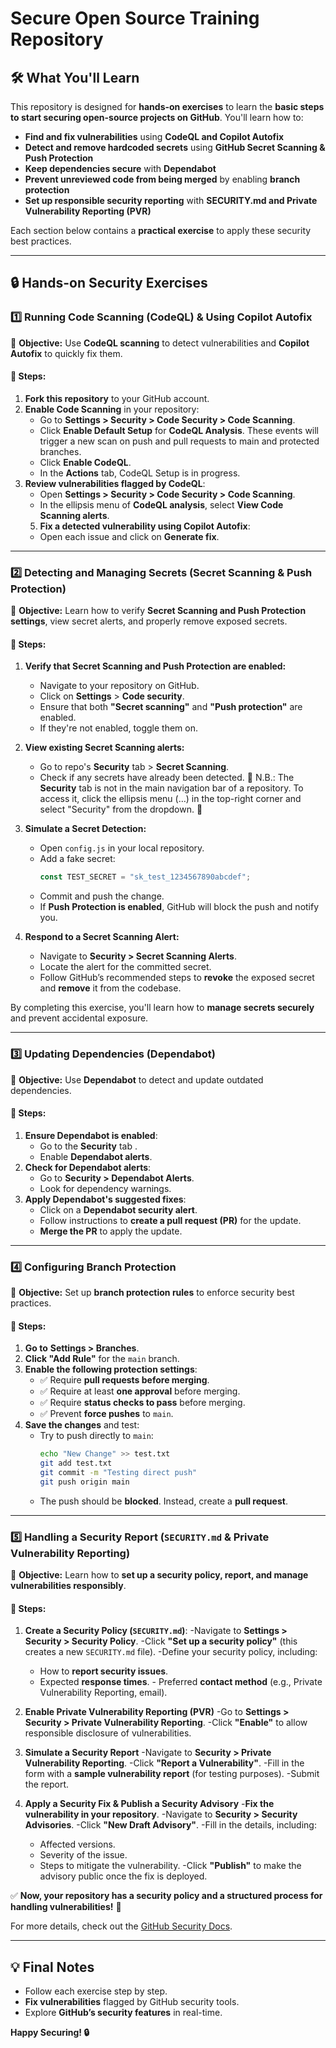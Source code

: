 # Secure Open Source Training Repository

## 🛠️ What You'll Learn
This repository is designed for **hands-on exercises** to learn the **basic steps to start securing open-source projects on GitHub**. You'll learn how to:

- **Find and fix vulnerabilities** using **CodeQL and Copilot Autofix**
- **Detect and remove hardcoded secrets** using **GitHub Secret Scanning & Push Protection**
- **Keep dependencies secure** with **Dependabot**
- **Prevent unreviewed code from being merged** by enabling **branch protection**
- **Set up responsible security reporting** with **SECURITY.md and Private Vulnerability Reporting (PVR)**

Each section below contains a **practical exercise** to apply these security best practices.

---

## 🔒 Hands-on Security Exercises

### **1️⃣ Running Code Scanning (CodeQL) & Using Copilot Autofix**
📌 **Objective:** Use **CodeQL scanning** to detect vulnerabilities and **Copilot Autofix** to quickly fix them.

#### **📝 Steps:**
1. **Fork this repository** to your GitHub account.
2. **Enable Code Scanning** in your repository:
   - Go to **Settings > Security > Code Security > Code Scanning**.
   - Click **Enable Default Setup** for **CodeQL Analysis**. These events will trigger a new scan on push and pull requests to main and protected branches.
   - Click **Enable CodeQL**.
   - In the **Actions** tab, CodeQL Setup is in progress.
3. **Review vulnerabilities flagged by CodeQL**:
   - Open **Settings > Security > Code Security > Code Scanning**.
   - In the ellipsis menu of **CodeQL analysis**, select **View Code Scanning alerts**.
   5. **Fix a detected vulnerability using Copilot Autofix**:
   - Open each issue and click on **Generate fix**.
  
---

### **2️⃣ Detecting and Managing Secrets (Secret Scanning & Push Protection)**
📌 **Objective:** Learn how to verify **Secret Scanning and Push Protection settings**, view secret alerts, and properly remove exposed secrets.

#### **📝 Steps:**

1. **Verify that Secret Scanning and Push Protection are enabled:**
   - Navigate to your repository on GitHub.
   - Click on **Settings** > **Code security**.
   - Ensure that both **"Secret scanning"** and **"Push protection"** are enabled.
   - If they're not enabled, toggle them on.

2. **View existing Secret Scanning alerts:**
   - Go to repo's **Security** tab > **Secret Scanning**.
   - Check if any secrets have already been detected.
📝 N.B.: The **Security** tab is not in the main navigation bar of a repository. To access it, click the ellipsis menu (…) in the top-right corner and select "Security" from the dropdown. 🚀

3. **Simulate a Secret Detection:**
   - Open `config.js` in your local repository.
   - Add a fake secret:
     ```javascript
     const TEST_SECRET = "sk_test_1234567890abcdef";
     ```
   - Commit and push the change.
   - If **Push Protection is enabled**, GitHub will block the push and notify you.

4. **Respond to a Secret Scanning Alert:**
   - Navigate to **Security > Secret Scanning Alerts**.
   - Locate the alert for the committed secret.
   - Follow GitHub’s recommended steps to **revoke** the exposed secret and **remove** it from the codebase.

By completing this exercise, you'll learn how to **manage secrets securely** and prevent accidental exposure.

---

### **3️⃣ Updating Dependencies (Dependabot)**
📌 **Objective:** Use **Dependabot** to detect and update outdated dependencies.

#### **📝 Steps:**
1. **Ensure Dependabot is enabled**:
   - Go to the **Security** tab .
   - Enable **Dependabot alerts**.
3. **Check for Dependabot alerts**:
   - Go to **Security > Dependabot Alerts**.
   - Look for dependency warnings.
4. **Apply Dependabot's suggested fixes**:
   - Click on a **Dependabot security alert**.
   - Follow instructions to **create a pull request (PR)** for the update.
   - **Merge the PR** to apply the update.

---

### **4️⃣ Configuring Branch Protection**
📌 **Objective:** Set up **branch protection rules** to enforce security best practices.

#### **📝 Steps:**
1. **Go to** **Settings > Branches**.
2. **Click "Add Rule"** for the `main` branch.
3. **Enable the following protection settings**:
   - ✅ Require **pull requests before merging**.
   - ✅ Require at least **one approval** before merging.
   - ✅ Require **status checks to pass** before merging.
   - ✅ Prevent **force pushes** to `main`.
4. **Save the changes** and test:
   - Try to push directly to `main`:
     ```bash
     echo "New Change" >> test.txt
     git add test.txt
     git commit -m "Testing direct push"
     git push origin main
     ```
   - The push should be **blocked**. Instead, create a **pull request**.

---

### **5️⃣ Handling a Security Report (`SECURITY.md` & Private Vulnerability Reporting)**
📌 **Objective:** Learn how to **set up a security policy, report, and manage vulnerabilities responsibly**.

#### **📝 Steps:**
1. **Create a Security Policy (`SECURITY.md`)**:
   -Navigate to **Settings > Security > Security Policy**.
   -Click **"Set up a security policy"** (this creates a new `SECURITY.md` file).
   -Define your security policy, including:
      -  How to **report security issues**.
      - Expected **response times**.
       - Preferred **contact method** (e.g., Private Vulnerability Reporting, email).

2. **Enable Private Vulnerability Reporting (PVR)**
   -Go to **Settings > Security > Private Vulnerability Reporting**.
   -Click **"Enable"** to allow responsible disclosure of vulnerabilities.

3. **Simulate a Security Report**
   -Navigate to **Security > Private Vulnerability Reporting**.
   -Click **"Report a Vulnerability"**.
   -Fill in the form with a **sample vulnerability report** (for testing purposes).
   -Submit the report.

4. **Apply a Security Fix & Publish a Security Advisory**
   -**Fix the vulnerability in your repository**.
   -Navigate to **Security > Security Advisories**.
   -Click **"New Draft Advisory"**.
   -Fill in the details, including:
    - Affected versions.
    - Severity of the issue.
    - Steps to mitigate the vulnerability.
   -Click **"Publish"** to make the advisory public once the fix is deployed.

✅ **Now, your repository has a security policy and a structured process for handling vulnerabilities!** 🚀  

For more details, check out the [GitHub Security Docs](https://docs.github.com/en/code-security/security-advisories/repository-security-advisories/about-repository-security-advisories).

---
## **💡 Final Notes**
- Follow each exercise step by step.
- **Fix vulnerabilities** flagged by GitHub security tools.
- Explore **GitHub’s security features** in real-time.

**Happy Securing! 🔒**

